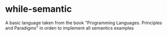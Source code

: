# while-semantic
A basic language taken from the book "Programming Languages. Principles and Paradigms" in orden to implement all semantics examples
